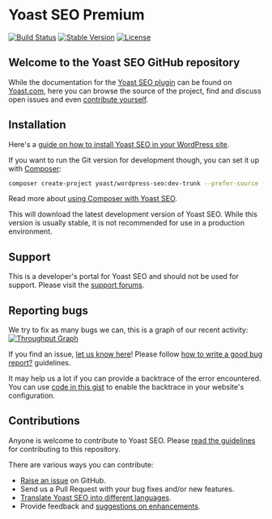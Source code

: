 Yoast SEO Premium
======================

[![Build Status](https://magnum.travis-ci.com/Yoast/wordpress-seo-premium.svg?token=xbWfzo2k6cFsu9nM3zyq)](https://magnum.travis-ci.com/Yoast/wordpress-seo-premium)
[![Stable Version](https://poser.pugx.org/yoast/wordpress-seo/v/stable.svg)](https://packagist.org/packages/yoast/wordpress-seo)
[![License](https://poser.pugx.org/yoast/wordpress-seo/license.svg)](https://packagist.org/packages/yoast/wordpress-seo)

Welcome to the Yoast SEO GitHub repository
----------------------------------------------

While the documentation for the [Yoast SEO plugin](https://yoa.st/1ul) can be found on [Yoast.com](https://yoa.st/1um), here
you can browse the source of the project, find and discuss open issues and even
[contribute yourself](.github/CONTRIBUTING.md).

Installation
------------

Here's a [guide on how to install Yoast SEO in your WordPress site](https://yoa.st/1un).

If you want to run the Git version for development though, you can set it up with [Composer](https://getcomposer.org/):

```bash
composer create-project yoast/wordpress-seo:dev-trunk --prefer-source --keep-vcs
```

Read more about [using Composer with Yoast SEO](https://github.com/Yoast/wordpress-seo/wiki/Using-Composer).

This will download the latest development version of Yoast SEO. While this version is usually stable,
it is not recommended for use in a production environment.

Support
-------
This is a developer's portal for Yoast SEO and should not be used for support. Please visit the
[support forums](https://wordpress.org/support/plugin/wordpress-seo).

Reporting bugs
----
We try to fix as many bugs we can, this is a graph of our recent activity:
[![Throughput Graph](https://graphs.waffle.io/yoast/wordpress-seo/throughput.svg)](https://waffle.io/yoast/wordpress-seo/metrics)

If you find an issue, [let us know here](https://github.com/yoast/wordpress-seo/issues/new)! Please follow [how to write a good bug report?](https://yoa.st/1uo) guidelines.

It may help us a lot if you can provide a backtrace of the error encountered. You can use [code in this gist](https://gist.github.com/jrfnl/5925642) to enable the backtrace in your website's configuration.

Contributions
-------------
Anyone is welcome to contribute to Yoast SEO. Please
[read the guidelines](.github/CONTRIBUTING.md) for contributing to this
repository.

There are various ways you can contribute:

* [Raise an issue](https://github.com/yoast/wordpress-seo/issues) on GitHub.
* Send us a Pull Request with your bug fixes and/or new features.
* [Translate Yoast SEO into different languages](http://translate.yoast.com/projects/wordpress-seo/).
* Provide feedback and [suggestions on enhancements](https://github.com/yoast/wordpress-seo/issues?direction=desc&labels=Enhancement&page=1&sort=created&state=open).

